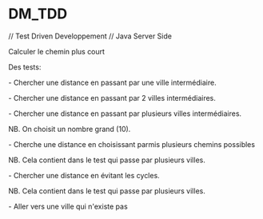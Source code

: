DM_TDD
======
// Test Driven Developpement
// Java Server Side

<p>Calculer le chemin plus court</p>
<p>  </p>
<p> Des tests: </P>
<p>- Chercher une distance en passant par une ville intermédiaire.</p>
<p>- Chercher une distance en passant par 2 villes intermédiaires.</p>
<p>- Chercher une distance en passant par plusieurs villes intermédiaires.</p>
<p> NB. On choisit un nombre grand (10). </p>
<p>- Cherche une distance en choisissant parmis plusieurs chemins possibles </p>
<p> NB. Cela contient dans le test qui passe par plusieurs villes. </p> 
<p>- Chercher une distance en évitant les cycles.</p>
<p> NB. Cela contient dans le test qui passe par plusieurs villes. </p>
<p>- Aller vers une ville qui n'existe pas</p>

